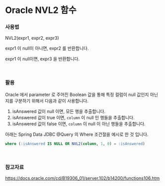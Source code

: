 # Oracle NVL2 함수

### 사용법

NVL2(expr1, expr2, expr3)

expr1 이 null이 아니면, expr2 를 반환합니다.

expr1 이 null이면, expr3 을 반환합니다.

<br>

### 활용

Oracle 에서 parameter 로 주어진 Boolean 값을 통해 특정 컬럼이 null 값인지 아닌지를 구분하기 위해서 다음과 같이 사용합니다.

1. isAnswered 값이 null 이면, 모든 행을 추출합니다.
2. isAnswered 값이 true 이면, `column` 이 null 인 행들을 추출합니다.
3. isAnswered 값이 false 이면, `column` 이 null 이 아닌 행들을 추출합니다.

아래는 Spring Data JDBC @Query 의 Where 조건절을 예시로 한 것 입니다.

```sql
where (:isAnswered IS NULL OR NVL2(column, 1, 0) = :isAnswered)
```

<br>

### 참고자료

https://docs.oracle.com/cd/B19306_01/server.102/b14200/functions106.htm